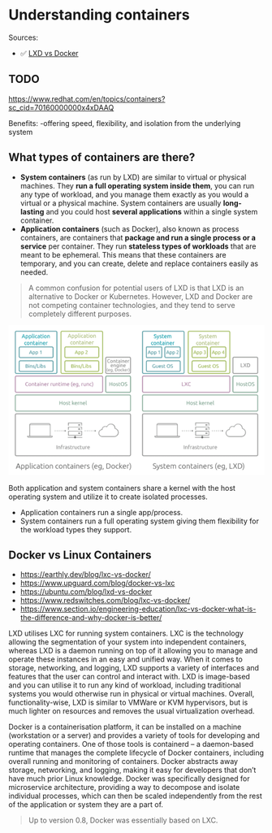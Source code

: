 # Understanding containers

Sources:
- ✅ [LXD vs Docker](https://ubuntu.com/blog/lxd-vs-docker)


## TODO
https://www.redhat.com/en/topics/containers?sc_cid=70160000000x4xDAAQ


Benefits:
-offering speed, flexibility, and isolation from the underlying system


## What types of containers are there?
- **System containers** (as run by LXD) are similar to virtual or physical machines. They **run a full operating system inside them**, you can run any type of workload, and you manage them exactly as you would a virtual or a physical machine. System containers are usually **long-lasting** and you could host **several applications** within a single system container.
- **Application containers** (such as Docker), also known as process containers, are containers that **package and run a single process or a service** per container. They run **stateless types of workloads** that are meant to be ephemeral. This means that these containers are temporary, and you can create, delete and replace containers easily as needed.

> A common confusion for potential users of LXD is that LXD is an alternative to Docker or Kubernetes. However, LXD and Docker are not competing container technologies, and they tend to serve completely different purposes.

![LXD vs Docker](./images/system_vs_app_cont.png)
<!-- Source: https://ubuntu.com/blog/lxd-vs-docker -->

Both application and system containers share a kernel with the host operating system and utilize it to create isolated processes.
- Application containers run a single app/process.
- System containers run a full operating system giving them flexibility for the workload types they support.

## Docker vs Linux Containers
- https://earthly.dev/blog/lxc-vs-docker/
- https://www.upguard.com/blog/docker-vs-lxc
- https://ubuntu.com/blog/lxd-vs-docker
- https://www.redswitches.com/blog/lxc-vs-docker/
- https://www.section.io/engineering-education/lxc-vs-docker-what-is-the-difference-and-why-docker-is-better/

LXD utilises LXC for running system containers. LXC is the technology allowing the segmentation of your system into independent containers, whereas LXD is a daemon running on top of it allowing you to manage and operate these instances in an easy and unified way. When it comes to storage, networking, and logging, LXD supports a variety of interfaces and features that the user can control and interact with. LXD is image-based and you can utilise it to run any kind of workload, including traditional systems you would otherwise run in physical or virtual machines. Overall, functionality-wise, LXD is similar to VMWare or KVM hypervisors, but is much lighter on resources and removes the usual virtualization overhead.

Docker is a containerisation platform, it can be installed on a machine (workstation or a server) and provides a variety of tools for developing and operating containers. One of those tools is containerd – a daemon-based runtime that manages the complete lifecycle of Docker containers, including overall running and monitoring of containers. Docker abstracts away storage, networking, and logging, making it easy for developers that don’t have much prior Linux knowledge. Docker was specifically designed for microservice architecture, providing a way to decompose and isolate individual processes, which can then be scaled independently from the rest of the application or system they are a part of. 

> Up to version 0.8, Docker was essentially based on LXC.